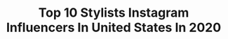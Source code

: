 ---
title: Top 10 Stylists Instagram Influencers In United States In 2020
description: >-
  Find top stylists Instagram influencers in United States in 2020. Most popular hashtags: #youtube #nashvilleblogger #harpersbazaararabia #drmartens.
platform: Instagram
profiles:
  - username: "lennypasco"
    fullname: >-
      Lindsay Pasco
    location: "United States"
    followers: 3275
    engagement: 1197
    commentsToLikes: 0.078571
    id: ck6u2vzyau8nm0j71zhcqnj7x
    verified: false
    hashtags: "#kelloggjoshuatreehouse"
  - username: "ericjmcneal"
    fullname: >-
      Eric Mcneal
    location: "United States"
    followers: 9560
    engagement: 547
    commentsToLikes: 0.064898
    id: ck5q7u75933rx0i11ibewszsg
    verified: false
    hashtags: "#imaanxframe, #uniqlou, #imaanhammam, #mfw"
  - username: "vchillbruh"
    fullname: >-
      Cody Allen
    location: "United States"
    followers: 18477
    engagement: 474
    commentsToLikes: 0.023671
    id: ck15t3gb2g5p10i19yf8b1j9e
    verified: false
    hashtags: "#jimmychoo"
  - username: "xgabriela"
    fullname: >-
      gabriela langone
    location: "United States"
    followers: 27950
    engagement: 99
    commentsToLikes: 0.046665
    id: ck0vvqhr8qb370i19t1ogbyei
    verified: false
    hashtags: "#styledxgabrielalangone, #support, #kids, #stayhomestaysafe"
  - username: "hollywoodthegenerous"
    fullname: >-
      ⱧØⱠⱠɎ₩ØØĐ
    location: "United States"
    followers: 2700
    engagement: 977
    commentsToLikes: 0.224033
    id: ck6tmx2j38p1o0j7155bsjhpv
    verified: false
    hashtags: "#boohooman, #asos, #fashionnova, #zara"
  - username: "jadongrundy"
    fullname: >-
      Grun
    location: "United States"
    followers: 50309
    engagement: 937
    commentsToLikes: 0.053804
    id: ck8syug39m1u20j783bzjjr8j
    verified: false
    hashtags: "#pacpartner, #pacsunmens, #ad"
  - username: "prettyboylarryy"
    fullname: >-
      Fashion Killa ⚡️🔫🦋
    location: "United States"
    followers: 45391
    engagement: 495
    commentsToLikes: 0.049052
    id: ck6u1ervhlasn0j71kc2rv1sn
    verified: false
    hashtags: ""
  - username: "hottcheetoqueen"
    fullname: >-
      Jessica Michaels
    location: "United States"
    followers: 20845
    engagement: 1612
    commentsToLikes: 0.039809
    id: ck0ua7niybotw0i19lojmn8p8
    verified: false
    hashtags: "#colourpopme"
  - username: "pocketsandbows"
    fullname: >-
      Brittany📍Nashville
    location: "United States"
    followers: 39393
    engagement: 434
    commentsToLikes: 0.063270
    id: ck600alqpd8q80i14cdcpxilh
    verified: false
    hashtags: "#beforecorona, #blackhistorymonth, #blackbloggers, #nashvilleblogger"
  - username: "manon.meijers"
    fullname: >-
      Manon Meijers
    location: "United States"
    followers: 45678
    engagement: 412
    commentsToLikes: 0.098788
    id: ck5c588682xxy0i11ejecx3ar
    verified: true
    hashtags: "#trots, #fijnezondag, #youliveyoulearn, #zouditzonfotowordenwaarvanjeovertienjaardenkt"
---